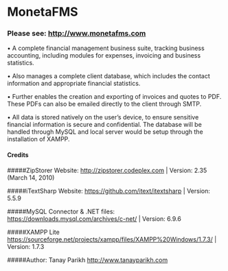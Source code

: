 # MonetaFMS

### Please see: http://www.monetafms.com

•	A complete financial management business suite, tracking business accounting, including modules for expenses, invoicing and business statistics.

•	Also manages a complete client database, which includes the contact information and appropriate financial statistics.

•	Further enables the creation and exporting of invoices and quotes to PDF. These PDFs can also be emailed directly to the client through SMTP. 

•	All data is stored natively on the user’s device, to ensure sensitive financial information is secure and confidential. The database will be handled through MySQL and local server would be setup through the installation of XAMPP. 

#### Credits
#####ZipStorer
  Website: http://zipstorer.codeplex.com
   | Version: 2.35 (March 14, 2010)

#####iTextSharp
  Website: https://github.com/itext/itextsharp
   | Version: 5.5.9
  
#####MySQL
  Connector & .NET files: https://downloads.mysql.com/archives/c-net/
   | Version: 6.9.6
   
#####XAMPP Lite
  https://sourceforge.net/projects/xampp/files/XAMPP%20Windows/1.7.3/
   | Version: 1.7.3
  
#####Author: Tanay Parikh
  http://www.tanayparikh.com
